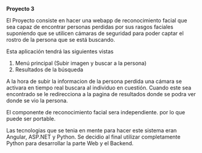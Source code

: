 **Proyecto 3**

El Proyecto consiste en hacer una webapp de reconocimiento facial que sea capaz de encontrar personas perdidas por sus rasgos faciales suponiendo que se utilicen cámaras de seguridad para poder captar el rostro de la persona que se está buscando.

Esta aplicación tendrá las siguientes vistas

1.	Menú principal (Subir imagen y buscar a la persona)
2.	Resultados de la búsqueda

A la hora de subir la informacion de la persona perdida una cámara se activara en tiempo real buscara al individuo en cuestión. Cuando este sea encontrado se le redirecciona a la pagina de resultados donde se podra ver donde se vio la persona.

El componente de reconocimiento facial sera independiente. por lo que puede ser portable.

Las tecnologias que se tenia en mente para hacer este sistema eran Angular, ASP.NET y Python. Se decidio al final utilizar completamente Python para desarrollar la parte Web y el Backend.

